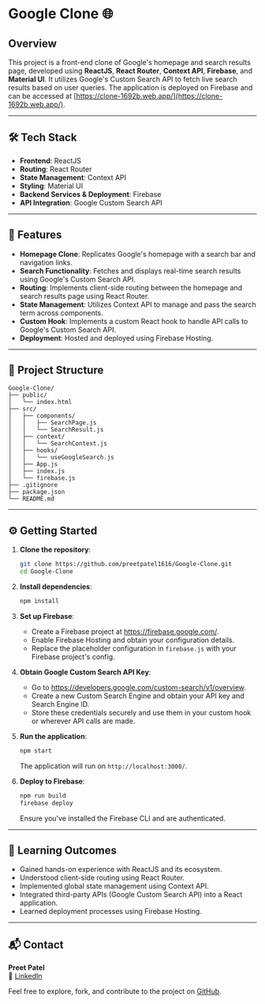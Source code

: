 
# Google Clone 🌐

## Overview

This project is a front-end clone of Google's homepage and search results page, developed using **ReactJS**, **React Router**, **Context API**, **Firebase**, and **Material UI**. It utilizes Google's Custom Search API to fetch live search results based on user queries. The application is deployed on Firebase and can be accessed at [https://clone-1692b.web.app/](https://clone-1692b.web.app/).

---

## 🛠️ Tech Stack

- **Frontend**: ReactJS
- **Routing**: React Router
- **State Management**: Context API
- **Styling**: Material UI
- **Backend Services & Deployment**: Firebase
- **API Integration**: Google Custom Search API

---

## 🚀 Features

- **Homepage Clone**: Replicates Google's homepage with a search bar and navigation links.
- **Search Functionality**: Fetches and displays real-time search results using Google's Custom Search API.
- **Routing**: Implements client-side routing between the homepage and search results page using React Router.
- **State Management**: Utilizes Context API to manage and pass the search term across components.
- **Custom Hook**: Implements a custom React hook to handle API calls to Google's Custom Search API.
- **Deployment**: Hosted and deployed using Firebase Hosting.

---

## 📁 Project Structure

```
Google-Clone/
├── public/
│   └── index.html
├── src/
│   ├── components/
│   │   ├── SearchPage.js
│   │   └── SearchResult.js
│   ├── context/
│   │   └── SearchContext.js
│   ├── hooks/
│   │   └── useGoogleSearch.js
│   ├── App.js
│   ├── index.js
│   └── firebase.js
├── .gitignore
├── package.json
└── README.md
```

---

## ⚙️ Getting Started

1. **Clone the repository**:
   ```bash
   git clone https://github.com/preetpatel1616/Google-Clone.git
   cd Google-Clone
   ```

2. **Install dependencies**:
   ```bash
   npm install
   ```

3. **Set up Firebase**:
   - Create a Firebase project at https://firebase.google.com/.
   - Enable Firebase Hosting and obtain your configuration details.
   - Replace the placeholder configuration in `firebase.js` with your Firebase project's config.

4. **Obtain Google Custom Search API Key**:
   - Go to https://developers.google.com/custom-search/v1/overview.
   - Create a new Custom Search Engine and obtain your API key and Search Engine ID.
   - Store these credentials securely and use them in your custom hook or wherever API calls are made.

5. **Run the application**:
   ```bash
   npm start
   ```
   The application will run on `http://localhost:3000/`.

6. **Deploy to Firebase**:
   ```bash
   npm run build
   firebase deploy
   ```
   Ensure you've installed the Firebase CLI and are authenticated.

---

## 🧪 Learning Outcomes

- Gained hands-on experience with ReactJS and its ecosystem.
- Understood client-side routing using React Router.
- Implemented global state management using Context API.
- Integrated third-party APIs (Google Custom Search API) into a React application.
- Learned deployment processes using Firebase Hosting.

---

## 📬 Contact

**Preet Patel**  
🔗 [LinkedIn](https://www.linkedin.com/in/patelpreet25)

Feel free to explore, fork, and contribute to the project on [GitHub](https://github.com/preetpatel1616/Google-Clone).
